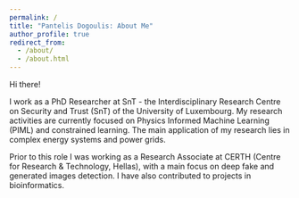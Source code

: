 ```yaml
---
permalink: /
title: "Pantelis Dogoulis: About Me"
author_profile: true
redirect_from: 
  - /about/
  - /about.html
---
```


Hi there!

I work as a PhD Researcher at SnT - the Interdisciplinary Research Centre on Security and Trust (SnT) of the University of Luxembourg. My research activities are currently focused on Physics Informed Machine Learning (PIML) and constrained learning. The main application of my research lies in complex energy systems and power grids.

Prior to this role I was working as a Research Associate at CERTH (Centre for Research & Technology, Hellas), with a main focus on deep fake and generated images detection. I have also contributed to projects in bioinformatics.



